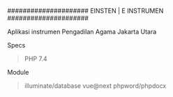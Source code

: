 #####################
EINSTEN | E INSTRUMEN
#####################

Aplikasi instrumen Pengadilan Agama Jakarta Utara

Specs
> PHP 7.4

Module
> illuminate/database
> vue@next
> phpword/phpdocx

